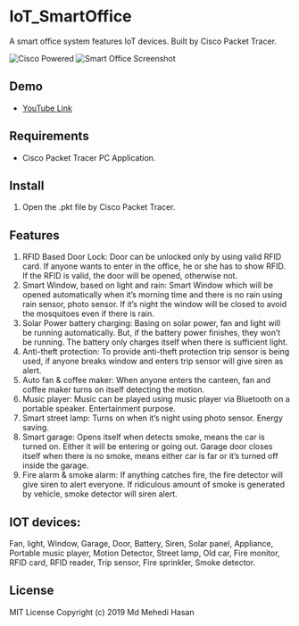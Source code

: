 # IoT_SmartOffice
A smart office system features IoT devices. Built by Cisco Packet Tracer.

![Cisco Powered](https://i.ibb.co/9NXmpkG/111.png)
![Smart Office Screenshot](https://i.ibb.co/BKDLK43/2222.png)


## Demo

* [YouTube Link](https://www.youtube.com/watch?v=ODyQ2EmaXF4&t=323s)


## Requirements

* Cisco Packet Tracer PC Application.

## Install

1. Open the .pkt file by Cisco Packet Tracer.

## Features

1.	RFID Based Door Lock: Door can be unlocked only by using valid RFID card. If anyone wants to enter in the office, he or she has to show RFID. If the RFID is valid, the door will be opened, otherwise not.
2.	Smart Window, based on light and rain: Smart Window which will be opened automatically when it’s morning time and there is no rain using rain sensor, photo sensor. If it’s night the window will be closed to avoid the mosquitoes even if there is rain.
3.	Solar Power battery charging: Basing on solar power, fan and light will be running automatically. But, if the battery power finishes, they won’t be running. The battery only charges itself when there is sufficient light.
4.	Anti-theft protection: To provide anti-theft protection trip sensor is being used, if anyone breaks window and enters trip sensor will give siren as alert.
5.	Auto fan & coffee maker: When anyone enters the canteen, fan and coffee maker turns on itself detecting the motion.
6.	Music player: Music can be played using music player via Bluetooth on a portable speaker. Entertainment purpose.
7.	 Smart street lamp: Turns on when it’s night using photo sensor. Energy saving.
8.	Smart garage: Opens itself when detects smoke, means the car is turned on. Either it will be entering or going out. Garage door closes itself when there is no smoke, means either car is far or it’s turned off inside the garage.
9.	Fire alarm & smoke alarm: If anything catches fire, the fire detector will give siren to alert everyone. If ridiculous amount of smoke is generated by vehicle, smoke detector will siren alert.


## IOT devices: 

Fan, light, Window, Garage, Door, Battery, Siren, Solar panel, Appliance, Portable music player, Motion Detector, Street lamp, Old car, Fire monitor, RFID card, RFID reader, Trip sensor, Fire sprinkler, Smoke detector. 



## License
MIT License
Copyright (c) 2019 Md Mehedi Hasan
